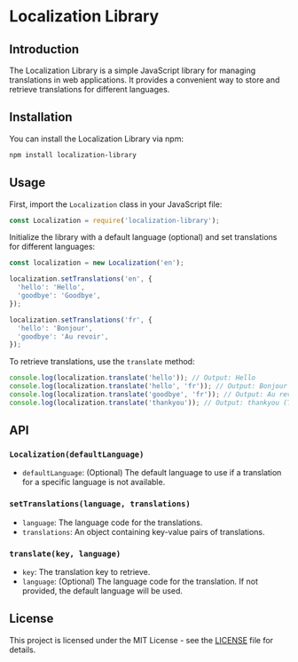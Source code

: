 # Localization Library

## Introduction

The Localization Library is a simple JavaScript library for managing translations in web applications. It provides a convenient way to store and retrieve translations for different languages.

## Installation

You can install the Localization Library via npm:

```bash
npm install localization-library
```

## Usage

First, import the `Localization` class in your JavaScript file:

```javascript
const Localization = require('localization-library');
```

Initialize the library with a default language (optional) and set translations for different languages:

```javascript
const localization = new Localization('en');

localization.setTranslations('en', {
  'hello': 'Hello',
  'goodbye': 'Goodbye',
});

localization.setTranslations('fr', {
  'hello': 'Bonjour',
  'goodbye': 'Au revoir',
});
```

To retrieve translations, use the `translate` method:

```javascript
console.log(localization.translate('hello')); // Output: Hello
console.log(localization.translate('hello', 'fr')); // Output: Bonjour
console.log(localization.translate('goodbye', 'fr')); // Output: Au revoir
console.log(localization.translate('thankyou')); // Output: thankyou (Translation not found warning)
```

## API

### `Localization(defaultLanguage)`

- `defaultLanguage`: (Optional) The default language to use if a translation for a specific language is not available.

### `setTranslations(language, translations)`

- `language`: The language code for the translations.
- `translations`: An object containing key-value pairs of translations.

### `translate(key, language)`

- `key`: The translation key to retrieve.
- `language`: (Optional) The language code for the translation. If not provided, the default language will be used.

## License

This project is licensed under the MIT License - see the [LICENSE](LICENSE) file for details.
